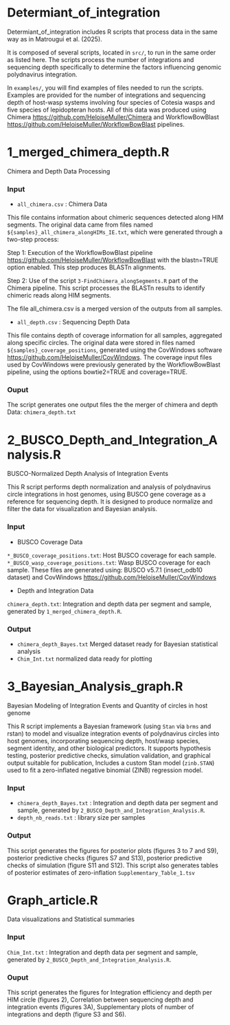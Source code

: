 # Determiant_of_integration
Determiant_of_integration includes R scripts that process data in the same way as in Matrougui et al. (2025).

It is composed of several scripts, located in `src/`, to run in the same order as listed here. The scripts process the number of integrations and sequencing depth specifically to determine the factors influencing genomic polydnavirus integration.

In `examples/`, you will find examples of files needed to run the scripts. Examples are provided for the number of integrations and sequencing depth of host-wasp systems involving four species of Cotesia wasps and five species of lepidopteran hosts. All of this data was produced using Chimera https://github.com/HeloiseMuller/Chimera and WorkflowBowBlast https://github.com/HeloiseMuller/WorkflowBowBlast pipelines.

# 1_merged_chimera_depth.R
Chimera and Depth Data Processing
### Input
- `all_chimera.csv` : Chimera Data

This file contains information about chimeric sequences detected along HIM segments.
The original data came from files named `${samples}_all_chimera_alongHIMs_IE.txt`, which were generated through a two-step process:

  Step 1: Execution of the WorkflowBowBlast pipeline https://github.com/HeloiseMuller/WorkflowBowBlast with the blastn=TRUE option enabled. This step produces BLASTn alignments.
  
  Step 2: Use of the script `3-FindChimera_alongSegments.R` part of the Chimera pipeline. This script processes the BLASTn results to identify chimeric reads along HIM segments.
  
The file all_chimera.csv is a merged version of the outputs from all samples.

- `all_depth.csv` : Sequencing Depth Data
 
This file contains depth of coverage information for all samples, aggregated along specific circles.
The original data were stored in files named `${samples}_coverage_positions`, generated using the CovWindows software https://github.com/HeloiseMuller/CovWindows.
The coverage input files used by CovWindows were previously generated by the WorkflowBowBlast pipeline, using the options bowtie2=TRUE and coverage=TRUE.

### Ouput
The script generates one output files the the merger of chimera and depth Data: `chimera_depth.txt`

# 2_BUSCO_Depth_and_Integration_Analysis.R
BUSCO-Normalized Depth Analysis of Integration Events

This R script performs depth normalization and  analysis of polydnavirus circle integrations in host genomes, using BUSCO gene coverage as a reference for sequencing depth. It is designed to produce normalize and filter the data for visualization and Bayesian analysis.

### Input
- BUSCO Coverage Data
   
`*_BUSCO_coverage_positions.txt`: Host BUSCO coverage for each sample.
`*_BUSCO_wasp_coverage_positions.txt`: Wasp BUSCO coverage for each sample.
These files are generated using:
BUSCO v5.7.1 (insect_odb10 dataset) and CovWindows https://github.com/HeloiseMuller/CovWindows

- Depth and Integration Data
   
`chimera_depth.txt`: Integration and depth data per segment and sample, generated by `1_merged_chimera_depth.R`.

### Output
- `chimera_depth_Bayes.txt`	Merged dataset ready for Bayesian statistical analysis
- `Chim_Int.txt` normalized data ready for plotting

# 3_Bayesian_Analysis_graph.R
Bayesian Modeling of Integration Events and Quantity of circles in host genome

This R script implements a Bayesian framework (using `Stan` via `brms` and rstan) to model and visualize integration events of polydnavirus circles into host genomes, incorporating sequencing depth, host/wasp species, segment identity, and other biological predictors. It supports hypothesis testing, posterior predictive checks, simulation validation, and graphical output suitable for publication, Includes a custom Stan model (`zinb.STAN`) used to fit a zero-inflated negative binomial (ZINB) regression model.

### Input
- `chimera_depth_Bayes.txt` : Integration and depth data per segment and sample, generated by `2_BUSCO_Depth_and_Integration_Analysis.R`.
- `depth_nb_reads.txt` : library size per samples

### Output
This script generates the figures for posterior plots (figures 3 to 7 and S9), posterior predictive checks (figures S7 and S13), posterior predictive checks of simulation (figure S11 and S12).
This script also generates tables of posterior estimates of zero-inflation `Supplementary_Table_1.tsv`

# Graph_article.R
Data visualizations and Statistical summaries

### Input
`Chim_Int.txt` : Integration and depth data per segment and sample, generated by `2_BUSCO_Depth_and_Integration_Analysis.R`.

### Ouput
This script generates the figures for Integration efficiency and depth per HIM circle (figures 2), Correlation between sequencing depth and integration events (figures 3A), Supplementary plots of number of integrations and depth (figure S3 and S6).
